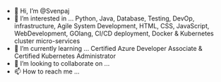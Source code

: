 - 👋 Hi, I’m @Svenpaj
- 👀 I’m interested in ... Python, Java, Database, Testing, DevOp, infrastructure, Agile System Development, HTML, CSS, JavaScript, WebDevelopment, GOlang, CI/CD deployment, Docker & Kubernetes cluster micro-services
- 🌱 I’m currently learning ... Certified Azure Developer Associate & Certified Kubernetes Administrator
- 💞️ I’m looking to collaborate on ...
- 📫 How to reach me ...

<!---
Svenpaj/Svenpaj is a ✨ special ✨ repository because its `README.md` (this file) appears on your GitHub profile.
You can click the Preview link to take a look at your changes.
--->
